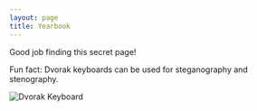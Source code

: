 ```yaml
---
layout: page
title: Yearbook
---
```


Good job finding this secret page!

Fun fact: Dvorak keyboards can be used for steganography and stenography.

![Dvorak Keyboard](/assets/dvorak.png)


